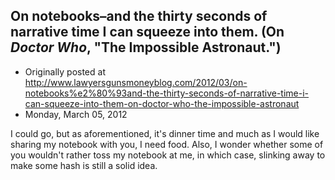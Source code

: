 ## On notebooks–and the thirty seconds of narrative time I can squeeze into them. (On <em>Doctor Who</em>, "The Impossible Astronaut.")

 * Originally posted at http://www.lawyersgunsmoneyblog.com/2012/03/on-notebooks%e2%80%93and-the-thirty-seconds-of-narrative-time-i-can-squeeze-into-them-on-doctor-who-the-impossible-astronaut
 * Monday, March 05, 2012

I could go, but as aforementioned, it's dinner time and much as I would like sharing my notebook with you, I need food. Also, I wonder whether some of you wouldn't rather toss my notebook at me, in which case, slinking away to make some hash is still a solid idea.